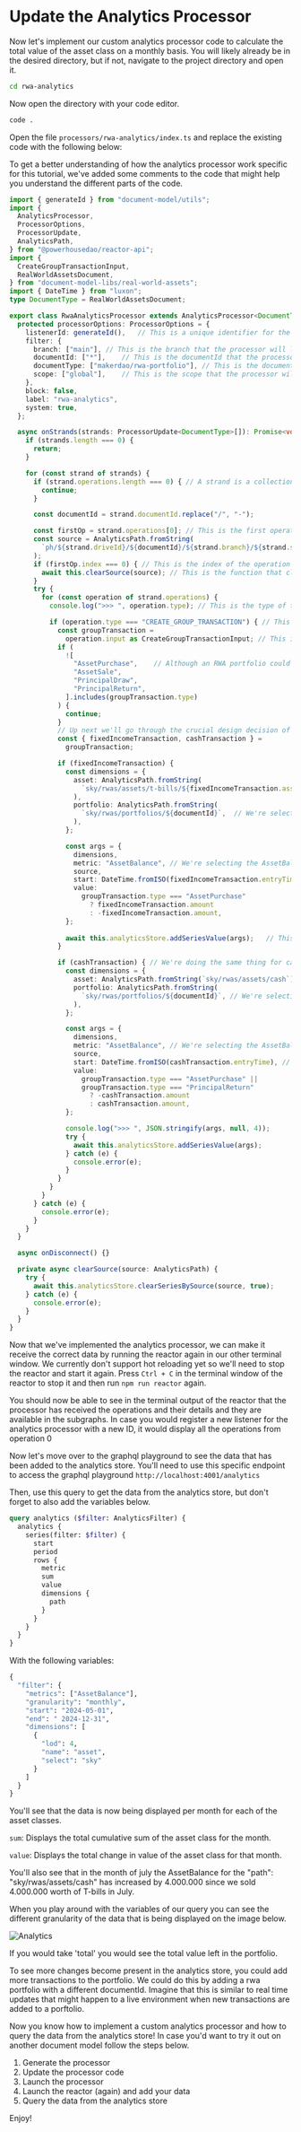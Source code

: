 # Update the Analytics Processor

Now let's implement our custom analytics processor code to calculate the total value of the asset class on a monthly basis.
You will likely already be in the desired directory, but if not, navigate to the project directory and open it.

```bash
cd rwa-analytics
```

Now open the directory with your code editor. 

```bash
code .
```

Open the file `processors/rwa-analytics/index.ts` and replace the existing code with the following below:

To get a better understanding of how the analytics processor work specific for this tutorial, we've added some comments to the code that might help you understand the different parts of the code.

```typescript
import { generateId } from "document-model/utils";
import {
  AnalyticsProcessor,
  ProcessorOptions,
  ProcessorUpdate,
  AnalyticsPath,
} from "@powerhousedao/reactor-api";
import {
  CreateGroupTransactionInput,
  RealWorldAssetsDocument,
} from "document-model-libs/real-world-assets";
import { DateTime } from "luxon";
type DocumentType = RealWorldAssetsDocument;

export class RwaAnalyticsProcessor extends AnalyticsProcessor<DocumentType> {
  protected processorOptions: ProcessorOptions = {
    listenerId: generateId(),	// This is a unique identifier for the processor. It is used to identify the processor in the database.
    filter: {
      branch: ["main"],	// This is the branch that the processor will listen to.
      documentId: ["*"],	// This is the documentId that the processor will listen to.
      documentType: ["makerdao/rwa-portfolio"],	// This is the documentType that the processor will listen to.
      scope: ["global"],	// This is the scope that the processor will listen to.
    },
    block: false,
    label: "rwa-analytics",
    system: true,
  };

  async onStrands(strands: ProcessorUpdate<DocumentType>[]): Promise<void> { // This is the function that is called when the processor receives a new strand.
    if (strands.length === 0) {
      return;
    }

    for (const strand of strands) {
      if (strand.operations.length === 0) {	// A strand is a collection of operations that are related to a single document and contain the data for the document.
        continue;
      }

      const documentId = strand.documentId.replace("/", "-");

      const firstOp = strand.operations[0]; // This is the first operation in the strand.
      const source = AnalyticsPath.fromString(
        `ph/${strand.driveId}/${documentId}/${strand.branch}/${strand.scope}`, // This is the source of the operation, in our case it is the driveId, documentId, branch and scope.
      );
      if (firstOp.index === 0) { // This is the index of the operation in the strand.
        await this.clearSource(source); // This is the function that clears the source of the operation since there could be data existing from previous runs for the same document to avoid double counting.
      }
      try {
        for (const operation of strand.operations) {	
          console.log(">>> ", operation.type); // This is the type of the operation that is being displayed in the terminal.

          if (operation.type === "CREATE_GROUP_TRANSACTION") { // This is the type of the operation that is being displayed in the terminal.
            const groupTransaction =
              operation.input as CreateGroupTransactionInput; // This is the input of the operation. See how we're using the GroupTransactionInput type from the document model.
            if (
              ![
                "AssetPurchase", 	// Although an RWA portfolio could have multiple types of transactions, we're only interested in the ones that are relevant to our analytics.
                "AssetSale",
                "PrincipalDraw",
                "PrincipalReturn",
              ].includes(groupTransaction.type)
            ) {
              continue;
            }
            // Up next we'll go through the crucial design decision of defining the different dimensions or categories that are relevant to our analytics and queries. In this case we'll create 2 series values for each transaction type. Cash and Fixed Income transactions.
            const { fixedIncomeTransaction, cashTransaction } =
              groupTransaction;

            if (fixedIncomeTransaction) {
              const dimensions = {
                asset: AnalyticsPath.fromString(
                  `sky/rwas/assets/t-bills/${fixedIncomeTransaction.assetId}`,	// We're selecting T-bills as one of the dimensions.
                ),
                portfolio: AnalyticsPath.fromString(
                  `sky/rwas/portfolios/${documentId}`,	// We're selecting the portfolio as another dimension.	
                ),
              };

              const args = {
                dimensions,
                metric: "AssetBalance",	// We're selecting the AssetBalance metric.
                source,
                start: DateTime.fromISO(fixedIncomeTransaction.entryTime),	// We're selecting the entryTime as the start of the series value.
                value:
                  groupTransaction.type === "AssetPurchase"
                    ? fixedIncomeTransaction.amount
                    : -fixedIncomeTransaction.amount,
              };
              
              await this.analyticsStore.addSeriesValue(args);	// This is the function that adds the series value to the analytics store.
            }

            if (cashTransaction) { // We're doing the same thing for cash transactions.
              const dimensions = {
                asset: AnalyticsPath.fromString(`sky/rwas/assets/cash`), // We're selecting cash as one of the dimensions.
                portfolio: AnalyticsPath.fromString(
                  `sky/rwas/portfolios/${documentId}`, // We're selecting the portfolio as another dimension since we want to know the cash balance for each portfolio. Each portfolio has a unique documentId. We can then later group or separate by this analytics dimension. We will then also be able to use this dimension to query the cash balance for each portfolio or select a specific portfolio but combine it with other dimensions to get more specific data such as the cash balance for each portfolio for each month. We'll be able to make any combination of hierarchies of dimensions to cut & slice the data we want.
                ),
              };

              const args = {
                dimensions,
                metric: "AssetBalance",	// We're selecting the AssetBalance metric for our tutorial scenario
                source,
                start: DateTime.fromISO(cashTransaction.entryTime),	// We're selecting the entryTime as the start of the series value.
                value:
                  groupTransaction.type === "AssetPurchase" ||
                  groupTransaction.type === "PrincipalReturn"
                    ? -cashTransaction.amount	
                    : cashTransaction.amount,	
              };

              console.log(">>> ", JSON.stringify(args, null, 4));
              try {
                await this.analyticsStore.addSeriesValue(args);
              } catch (e) {
                console.error(e);
              }
            }
          }
        }
      } catch (e) {
        console.error(e);
      }
    }
  }

  async onDisconnect() {}

  private async clearSource(source: AnalyticsPath) {
    try {
      await this.analyticsStore.clearSeriesBySource(source, true);
    } catch (e) {
      console.error(e);
    }
  }
}
```

Now that we've implemented the analytics processor, we can make it receive the correct data by running the reactor again in our other terminal window. We currently don't support hot reloading yet so we'll need to stop the reactor and start it again. Press `Ctrl + C` in the terminal window of the reactor to stop it and then run `npm run reactor` again.

You should now be able to see in the terminal output of the reactor that the processor has received the operations and their details and they are available in the subgraphs. In case you would register a new listener for the analytics processor with a new ID, it would display all the operations from operation 0

Now let's move over to the graphql playground to see the data that has been added to the analytics store.
You'll need to use this specific endpoint to access the graphql playground `http://localhost:4001/analytics`

Then, use this query to get the data from the analytics store, but don't forget to also add the variables below.

```graphql
query analytics ($filter: AnalyticsFilter) {
  analytics {
    series(filter: $filter) {
      start
      period
      rows {
        metric
        sum
        value
        dimensions {
          path
        }
      }
    }
  }
}
```
With the following variables: 

```graphql
{
  "filter": {
    "metrics": ["AssetBalance"],
    "granularity": "monthly",
    "start": "2024-05-01",
    "end": " 2024-12-31",
    "dimensions": [
      {
        "lod": 4,
        "name": "asset",
        "select": "sky"
      }
    ]
  }  
}
```

You'll see that the data is now being displayed per month for each of the asset classes. 

`sum`: Displays the total cumulative sum of the asset class for the month.

`value`: Displays the total change in value of the asset class for that month.

You'll also see that in the month of july the AssetBalance for the "path": "sky/rwas/assets/cash" has increased by 4.000.000 since we sold 4.000.000 worth of T-bills in July.

When you play around with the variables of our query you can see the different granularity of the data that is being displayed on the image below.

![Analytics](./images/granularity.png)

If you would take 'total' you would see the total value left in the portfolio.

To see more changes become present in the analytics store, you could add more transactions to the portfolio. We could do this by adding a rwa portfolio with a different documentId. 
Imagine that this is similar to real time updates that might happen to a live environment when new transactions are added to a porftolio. 

Now you know how to implement a custom analytics processor and how to query the data from the analytics store! 
In case you'd want to try it out on another document model follow the steps below.

1. Generate the processor
2. Update the processor code
3. Launch the processor
4. Launch the reactor (again) and add your data
5. Query the data from the analytics store

Enjoy! 
